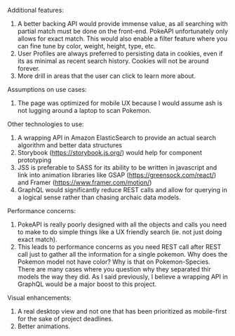 Additional features:

1.  A better backing API would provide immense value, as all searching with partial match must be done on the front-end. PokeAPI unfortunately only allows for exact match. This would also enable a filter feature where you can fine tune by color, weight, height, type, etc.
2.  User Profiles are always preferred to persisting data in cookies, even if its as minimal as recent search history. Cookies will not be around forever.
3.  More drill in areas that the user can click to learn more about.

Assumptions on use cases:

1.  The page was optimized for mobile UX because I would assume ash is not lugging around a laptop to scan Pokemon.

Other technologies to use:

1.  A wrapping API in Amazon ElasticSearch to provide an actual search algorithm and better data structures
2.  Storybook (https://storybook.js.org/) would help for component prototyping
3.  JSS is preferable to SASS for its ability to be written in javascript and link into animation libraries like GSAP (https://greensock.com/react/) and Framer (https://www.framer.com/motion/)
4.  GraphQL would significantly reduce REST calls and allow for querying in a logical sense rather than chasing archaic data models.

Performance concerns:

1.  PokeAPI is really poorly designed with all the objects and calls you need to make to do simple things like a UX friendly search (ie. not just doing exact match).
2.  This leads to performance concerns as you need REST call after REST call just to gather all the information for a single pokemon. Why does the Pokemon model not have color? Why is that on Pokemon-Species. There are many cases where you question why they separated thir models the way they did. As I said previously, I believe a wrapping API in GraphQL would be a major boost to this project.

Visual enhancements:

1.  A real desktop view and not one that has been prioritized as mobile-first for the sake of project deadlines.
2.  Better animations.
